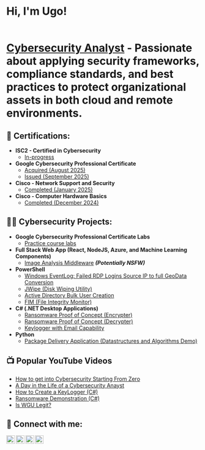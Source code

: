 <h1>Hi, I'm Ugo! 

<br/><a href="https://github.com/UgoMoore"></a> <a href="https://www.linkedin.com/in/ugomoore/">Cybersecurity Analyst</a> - Passionate about applying security frameworks, compliance standards, and best practices to protect organizational assets in both cloud and remote environments.

<h2>📜 Certifications:</h2>

- <b>ISC2 - Certified in Cybersecurity</b>
  - [In-progress](https://www.credly.com/badges/1ecfc486-4b58-4e05-b127-3da456dae058)
- <b>Google Cybersecurity Professional Certificate</b>
  - [Acquired (August 2025)](https://coursera.org/share/0655c58d3f49d27da26839924c104189)
  - [Issued (September 2025)](https://www.credly.com/badges/854834c3-2def-4a51-82e8-7990dd9782e6)
- <b>Cisco - Network Support and Security</b>
  - [Completed (January 2025)](https://www.credly.com/badges/cecd6119-b4b2-4825-99ad-65fad7a4d132)
- <b>Cisco - Computer Hardware Basics</b>
  - [Completed (December 2024)](https://www.credly.com/badges/1674b4f1-a0bf-4854-82eb-2a720336f06c)

<h2>👨‍💻 Cybersecurity Projects:</h2>

- <b>Google Cybersecurity Professional Certificate Labs</b>
  - [Practice course labs](https://github.com/UgoMoore/GRC-Cybersecurity-Portfolio)
- <b>Full Stack Web App (React, NodeJS, Azure, and Machine Learning Components)</b>
  - [Image Analysis Middleware](https://github.com/joshmadakor1/4chan-Image-Analysis-Middleware-C964) <b><i>(Potentially NSFW)</b></i>
- <b>PowerShell</b>
  - [Windows EventLog: Failed RDP Logins Source IP to full GeoData Conversion](https://github.com/joshmadakor1/Sentinel-Lab)
  - [JWipe (Disk Wiping Utility)](https://github.com/joshmadakor1/Jwipe.PowerShell)
  - [Active Directory Bulk User Creation](https://github.com/joshmadakor1/AD_PS)
  - [FIM (File Integrity Monitor)](https://github.com/joshmadakor1/PowerShell-Integrity-FIM)
- <b>C# (.NET Desktop Applications)</b>
  - [Ransomware Proof of Concept (Encrypter)](https://github.com/joshmadakor1/EncrypterPOC)
  - [Ransomware Proof of Concept (Decrypter)](https://github.com/joshmadakor1/DecrypterPOC)
  - [Keylogger with Email Capability](https://github.com/joshmadakor1/Key-Logger-With-Email)
- <b>Python</b>
  - [Package Delivery Application (Datastructures and Algorithms Demo)](https://github.com/joshmadakor1/Package-Delivery-Pathfinding-Algorithm)

<h2>📺 Popular YouTube Videos</h2>

- [How to get into Cybersecurity Starting From Zero](https://www.youtube.com/watch?v=a83ASGn_V_s)
- [A Day in the Life of a Cybersecurity Anayst](https://www.youtube.com/watch?v=uHy3oM7NnoU)
- [How to Create a KeyLogger (C#)](https://www.youtube.com/watch?v=N-L9hklSlNk)
- [Ransomware Demonstration (C#)](https://www.youtube.com/watch?v=OfvdQeh79s0)
- [Is WGU Legit?](https://www.youtube.com/watch?v=E2MwRWxDBkA)

<h2> 🤳 Connect with me:</h2>

[<img align="left" alt="JoshMadakor | YouTube" width="22px" src="https://cdn.jsdelivr.net/npm/simple-icons@v3/icons/youtube.svg" />][youtube]
[<img align="left" alt="JoshMadakor | Twitter" width="22px" src="https://cdn.jsdelivr.net/npm/simple-icons@v3/icons/twitter.svg" />][twitter]
[<img align="left" alt="JoshMadakor | LinkedIn" width="22px" src="https://cdn.jsdelivr.net/npm/simple-icons@v3/icons/linkedin.svg" />][linkedin]
[<img align="left" alt="JoshMadakor | Instagram" width="22px" src="https://cdn.jsdelivr.net/npm/simple-icons@v3/icons/instagram.svg" />][instagram]

[twitter]: https://twitter.com/joshmadakor
[youtube]: https://www.youtube.com/c/joshmadakor
[instagram]: https://www.instagram.com/joshmadakor/
[linkedin]: https://linkedin.com/in/joshmadakor

<!--
**joshmadakor1/joshmadakor1** is a ✨ _special_ ✨ repository because its `README.md` (this file) appears on your GitHub profile.

Here are some ideas to get you started:

- 🔭 I’m currently working on ...
- 🌱 I’m currently learning ...
- 👯 I’m looking to collaborate on ...
- 🤔 I’m looking for help with ...
- 💬 Ask me about ...
- 📫 How to reach me: ...
- 😄 Pronouns: ...
- ⚡ Fun fact: ...
-->
